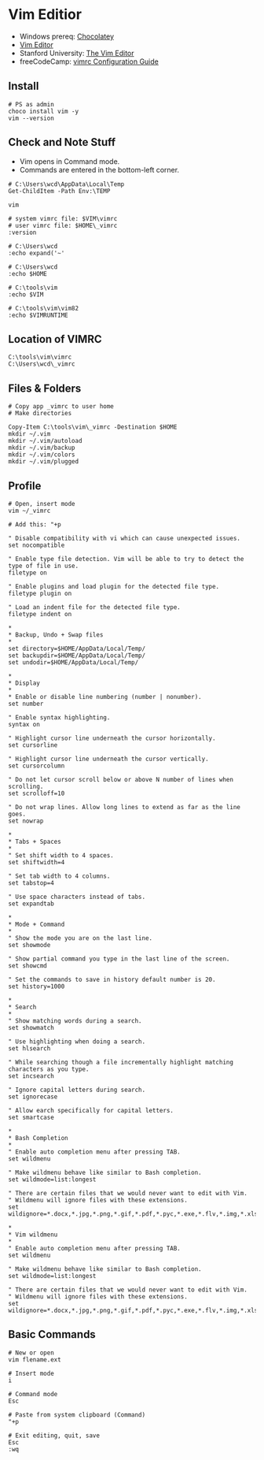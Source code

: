 # Vim Editior

* Windows prereq: [Chocolatey](chocolatey.md)
* [Vim Editor](https://www.vim.org/)
* Stanford University: [The Vim Editor](https://web.stanford.edu/class/cs107/resources/vim.html)
* freeCodeCamp: [vimrc Configuration Guide](https://www.freecodecamp.org/news/vimrc-configuration-guide-customize-your-vim-editor/)

## Install

```
# PS as admin
choco install vim -y
vim --version
```

## Check and Note Stuff

* Vim opens in Command mode. 
* Commands are entered in the bottom-left corner.

```
# C:\Users\wcd\AppData\Local\Temp
Get-ChildItem -Path Env:\TEMP

vim

# system vimrc file: $VIM\vimrc
# user vimrc file: $HOME\_vimrc
:version

# C:\Users\wcd
:echo expand('~'

# C:\Users\wcd
:echo $HOME

# C:\tools\vim
:echo $VIM

# C:\tools\vim\vim82
:echo $VIMRUNTIME
```

## Location of VIMRC

```
C:\tools\vim\vimrc
C:\Users\wcd\_vimrc
```

## Files & Folders

```
# Copy app _vimrc to user home
# Make directories

Copy-Item C:\tools\vim\_vimrc -Destination $HOME
mkdir ~/.vim 
mkdir ~/.vim/autoload 
mkdir ~/.vim/backup 
mkdir ~/.vim/colors 
mkdir ~/.vim/plugged
```

## Profile

```
# Open, insert mode
vim ~/_vimrc

# Add this: "+p

" Disable compatibility with vi which can cause unexpected issues.
set nocompatible

" Enable type file detection. Vim will be able to try to detect the type of file in use.
filetype on

" Enable plugins and load plugin for the detected file type.
filetype plugin on

" Load an indent file for the detected file type.
filetype indent on

*
* Backup, Undo + Swap files
*
set directory=$HOME/AppData/Local/Temp/
set backupdir=$HOME/AppData/Local/Temp/
set undodir=$HOME/AppData/Local/Temp/

*
* Display
*
* Enable or disable line numbering (number | nonumber).
set number

" Enable syntax highlighting.
syntax on

" Highlight cursor line underneath the cursor horizontally.
set cursorline

" Highlight cursor line underneath the cursor vertically.
set cursorcolumn

" Do not let cursor scroll below or above N number of lines when scrolling.
set scrolloff=10

" Do not wrap lines. Allow long lines to extend as far as the line goes.
set nowrap

*
* Tabs + Spaces
*
" Set shift width to 4 spaces.
set shiftwidth=4

" Set tab width to 4 columns.
set tabstop=4

" Use space characters instead of tabs.
set expandtab

* 
* Mode + Command
* 
" Show the mode you are on the last line.
set showmode

" Show partial command you type in the last line of the screen.
set showcmd

" Set the commands to save in history default number is 20.
set history=1000

*
* Search
*
" Show matching words during a search.
set showmatch

" Use highlighting when doing a search.
set hlsearch

" While searching though a file incrementally highlight matching characters as you type.
set incsearch

" Ignore capital letters during search.
set ignorecase

" Allow earch specifically for capital letters.
set smartcase

*
* Bash Completion
*
" Enable auto completion menu after pressing TAB.
set wildmenu

" Make wildmenu behave like similar to Bash completion.
set wildmode=list:longest

" There are certain files that we would never want to edit with Vim.
" Wildmenu will ignore files with these extensions.
set wildignore=*.docx,*.jpg,*.png,*.gif,*.pdf,*.pyc,*.exe,*.flv,*.img,*.xlsx

*
* Vim wildmenu
*
" Enable auto completion menu after pressing TAB.
set wildmenu

" Make wildmenu behave like similar to Bash completion.
set wildmode=list:longest

" There are certain files that we would never want to edit with Vim.
" Wildmenu will ignore files with these extensions.
set wildignore=*.docx,*.jpg,*.png,*.gif,*.pdf,*.pyc,*.exe,*.flv,*.img,*.xlsx

```

## Basic Commands

```
# New or open
vim flename.ext

# Insert mode
i 

# Command mode
Esc

# Paste from system clipboard (Command)
"+p

# Exit editing, quit, save
Esc 
:wq 
```
